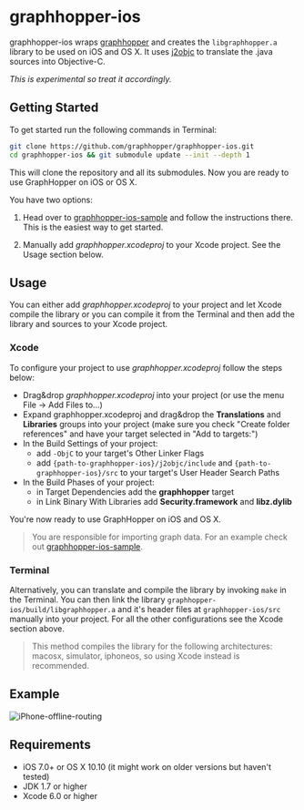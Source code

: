 graphhopper-ios
===============

graphhopper-ios wraps [graphhopper](https://github.com/graphhopper/graphhopper/) 
and creates the `libgraphhopper.a` library to be used on iOS and OS X. 
It uses [j2objc](https://github.com/google/j2objc) to translate the .java sources 
into Objective-C.

*This is experimental so treat it accordingly.*

## Getting Started

To get started run the following commands in Terminal:

```sh
git clone https://github.com/graphhopper/graphhopper-ios.git
cd graphhopper-ios && git submodule update --init --depth 1
```

This will clone the repository and all its submodules. Now you are ready 
to use GraphHopper on iOS or OS X.

You have two options:

1. Head over to [graphhopper-ios-sample](https://github.com/graphhopper/graphhopper-ios/tree/master/graphhopper-ios-sample) 
and follow the instructions there. This is the easiest way to get started.

2. Manually add *graphhopper.xcodeproj* to your Xcode project. See the Usage section below.

## Usage

You can either add *graphhopper.xcodeproj* to your project and let Xcode compile the library 
or you can compile it from the Terminal and then add the library and sources
to your Xcode project.

### Xcode

To configure your project to use *graphhopper.xcodeproj* follow the steps below:

- Drag&drop *graphhopper.xcodeproj* into your project (or use the menu File -> Add Files to...)
- Expand graphhopper.xcodeproj and drag&drop the **Translations** and **Libraries** 
groups into your project (make sure you check "Create folder references" and have 
your target selected in "Add to targets:")
- In the Build Settings of your project:
    - add `-ObjC` to your target's Other Linker Flags
    - add `{path-to-graphhopper-ios}/j2objc/include` and `{path-to-graphhopper-ios}/src` 
    to your target's User Header Search Paths
- In the Build Phases of your project:
    - in Target Dependencies add the **graphhopper** target
    - in Link Binary With Libraries add **Security.framework** and **libz.dylib**

You're now ready to use GraphHopper on iOS and OS X.

> You are responsible for importing graph data. For an example check out 
[graphhopper-ios-sample](https://github.com/graphhopper/graphhopper-ios/tree/master/graphhopper-ios-sample).

### Terminal

Alternatively, you can translate and compile the library by invoking `make` 
in the Terminal. You can then link the library 
`graphhopper-ios/build/libgraphhopper.a` and it's header files at `graphhopper-ios/src` 
manually into your project. For all the other configurations see the Xcode section above.

> This method compiles the library for the following architectures: 
macosx, simulator, iphoneos, so using Xcode instead is recommended.

## Example

![iPhone-offline-routing](screenshots/iPhone-offline-routing.gif)

## Requirements

* iOS 7.0+ or OS X 10.10 (it might work on older versions but haven't tested)
* JDK 1.7 or higher
* Xcode 6.0 or higher
